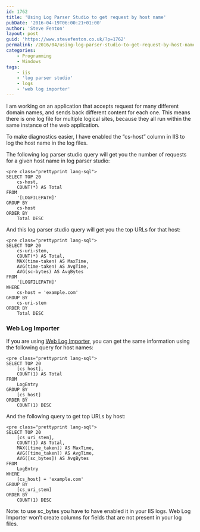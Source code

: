 ```yaml
---
id: 1762
title: 'Using Log Parser Studio to get request by host name'
pubDate: '2016-04-19T06:00:21+01:00'
author: 'Steve Fenton'
layout: post
guid: 'https://www.stevefenton.co.uk/?p=1762'
permalink: /2016/04/using-log-parser-studio-to-get-request-by-host-name/
categories:
    - Programming
    - Windows
tags:
    - iis
    - 'log parser studio'
    - logs
    - 'web log importer'
---
```


I am working on an application that accepts request for many different domain names, and sends back different content for each one. This means there is one log file for multiple logical sites, because they all run within the same instance of the web application.

To make diagnostics easier, I have enabled the “cs-host” column in IIS to log the host name in the log files.

The following log parser studio query will get you the number of requests for a given host name in log parser studio:

```
<pre class="prettyprint lang-sql">
SELECT TOP 20
    cs-host, 
    COUNT(*) AS Total
FROM
    '[LOGFILEPATH]' 
GROUP BY
    cs-host
ORDER BY
    Total DESC
```

And this log parser studio query will get you the top URLs for that host:

```
<pre class="prettyprint lang-sql">
SELECT TOP 20
    cs-uri-stem, 
    COUNT(*) AS Total, 
    MAX(time-taken) AS MaxTime, 
    AVG(time-taken) AS AvgTime,
    AVG(sc-bytes) AS AvgBytes
FROM
    '[LOGFILEPATH]' 
WHERE
    cs-host = 'example.com'
GROUP BY
    cs-uri-stem
ORDER BY
    Total DESC
```

### Web Log Importer

If you are using [Web Log Importer](https://www.stevefenton.co.uk/tag/web-log-importer/), you can get the same information using the following query for host names:

```
<pre class="prettyprint lang-sql">
SELECT TOP 20
    [cs_host], 
    COUNT(1) AS Total
FROM
    LogEntry
GROUP BY
    [cs_host]
ORDER BY
    COUNT(1) DESC
```

And the following query to get top URLs by host:

```
<pre class="prettyprint lang-sql">
SELECT TOP 20
    [cs_uri_stem], 
    COUNT(1) AS Total, 
    MAX([time_taken]) AS MaxTime, 
    AVG([time_taken]) AS AvgTime,
    AVG([sc_bytes]) AS AvgBytes
FROM
    LogEntry
WHERE
    [cs_host] = 'example.com'
GROUP BY
    [cs_uri_stem]
ORDER BY
    COUNT(1) DESC
```

Note: to use sc\_bytes you have to have enabled it in your IIS logs. Web Log Importer won’t create columns for fields that are not present in your log files.